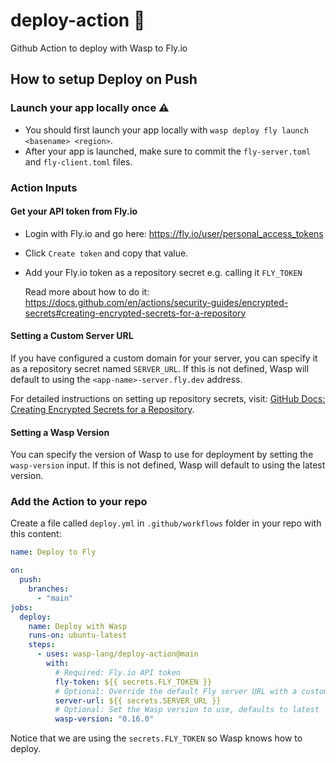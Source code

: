 # deploy-action 🚀

Github Action to deploy with Wasp to Fly.io

## How to setup Deploy on Push

### Launch your app locally once ⚠️

- You should first launch your app locally with `wasp deploy fly launch <basename> <region>`.
- After your app is launched, make sure to commit the `fly-server.toml` and `fly-client.toml` files.

### Action Inputs

#### Get your API token from Fly.io

- Login with Fly.io and go here: https://fly.io/user/personal_access_tokens
- Click `Create token` and copy that value.
- Add your Fly.io token as a repository secret e.g. calling it `FLY_TOKEN`

  Read more about how to do it: https://docs.github.com/en/actions/security-guides/encrypted-secrets#creating-encrypted-secrets-for-a-repository

#### Setting a Custom Server URL

If you have configured a custom domain for your server, you can specify it as a repository secret named `SERVER_URL`. If this is not defined, Wasp will default to using the `<app-name>-server.fly.dev` address.

For detailed instructions on setting up repository secrets, visit: [GitHub Docs: Creating Encrypted Secrets for a Repository](https://docs.github.com/en/actions/security-guides/encrypted-secrets#creating-encrypted-secrets-for-a-repository).

#### Setting a Wasp Version

You can specify the version of Wasp to use for deployment by setting the `wasp-version` input. If this is not defined, Wasp will default to using the latest version.

### Add the Action to your repo

Create a file called `deploy.yml` in `.github/workflows` folder in your repo with this content:

```yml
name: Deploy to Fly

on:
  push:
    branches:
      - "main"
jobs:
  deploy:
    name: Deploy with Wasp
    runs-on: ubuntu-latest
    steps:
      - uses: wasp-lang/deploy-action@main
        with:
          # Required: Fly.io API token
          fly-token: ${{ secrets.FLY_TOKEN }}
          # Optional: Override the default Fly server URL with a custom domain
          server-url: ${{ secrets.SERVER_URL }}
          # Optional: Set the Wasp version to use, defaults to latest
          wasp-version: "0.16.0"
```

Notice that we are using the `secrets.FLY_TOKEN` so Wasp knows how to deploy.
